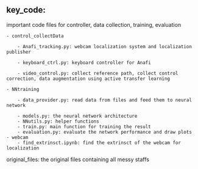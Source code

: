 ## key_code: 
important code files for controller, data collection, training, evaluation

    - control_collectData
    
        - Anafi_tracking.py: webcam localization system and localization publisher
        
        - keyboard_ctrl.py: keyboard controller for Anafi
        
        - video_control.py: collect reference path, collect control correction, data augmentation using active transfer learning
        
    - NNtraining
    
        - data_provider.py: read data from files and feed them to neural network
        
        - models.py: the neural network architecture
        - NNutils.py: helper functions
        - train.py: main function for training the result
        - evaluation.py: evaluate the network performance and draw plots
    - webcam
        - find_extrinsct.ipynb: find the extrinsct of the webcam for localization

original_files: the original files containing all messy staffs
